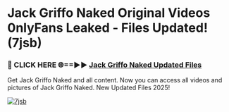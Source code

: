 # Jack Griffo Naked Original Videos 0nlyFans Leaked - Files Updated! (7jsb)

<h3>🔴 CLICK HERE 🌐==►► <a href="https://tinyurl.com/yckcrads" rel="nofollow">Jack Griffo Naked Updated Files</a></h3>

Get Jack Griffo Naked and all content. Now you can access all videos and pictures of Jack Griffo Naked. New Updated Files 2025!

[![7jsb](https://i.imgur.com/hpKpOFt.gif)](https://tinyurl.com/yckcrads)
